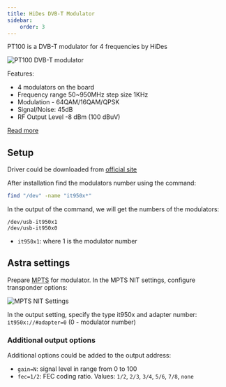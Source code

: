```yaml
---
title: HiDes DVB-T Modulator
sidebar:
    order: 3
---
```


PT100 is a DVB-T modulator for 4 frequencies by HiDes

![PT100 DVB-T modulator](https://cdn.cesbo.com/help/astra/delivery/broadcasting/hides-dvb-t-modulator/pt100.jpeg)

Features:

- 4 modulators on the board
- Frequency range 50~950MHz step size 1KHz
- Modulation - 64QAM/16QAM/QPSK
- Signal/Noise: 45dB
- RF Output Level -8 dBm (100 dBuV)

[Read more](http://www.hides.com.tw/product_pt100_eng.html)

## Setup

Driver could be downloaded from [official site](http://www.hides.com.tw/downloads_eng.html)

After installation find the modulators number using the command:

```sh
find "/dev" -name "it950x*"
```

In the output of the command, we will get the numbers of the modulators:

```
/dev/usb-it950x1
/dev/usb-it950x0
```

- `it950x1`: where 1 is the modulator number

## Astra settings

Prepare [MPTS](/en/astra/streams/mpts/) for modulator. In the MPTS NIT settings, configure transponder options:

![MPTS NIT Settings](https://cdn.cesbo.com/help/astra/delivery/broadcasting/hides-dvb-t-modulator/mpts-nit.png)

In the output setting, specify the type it950x and adapter number: `it950x://#adapter=0` (0 - modulator number)

### Additional output options

Additional options could be added to the output address:

- `gain=N`: signal level in range from 0 to 100
- `fec=1/2`: FEC coding ratio. Values: `1/2`, `2/3`, `3/4`, `5/6`, `7/8`, `none`
